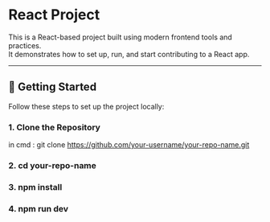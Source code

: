 # React Project

This is a React-based project built using modern frontend tools and practices.  
It demonstrates how to set up, run, and start contributing to a React app.

---

## 🚀 Getting Started

Follow these steps to set up the project locally:

### 1. Clone the Repository
in cmd :
git clone https://github.com/your-username/your-repo-name.git


### 2. cd your-repo-name

### 3. npm install

### 4. npm run dev 
